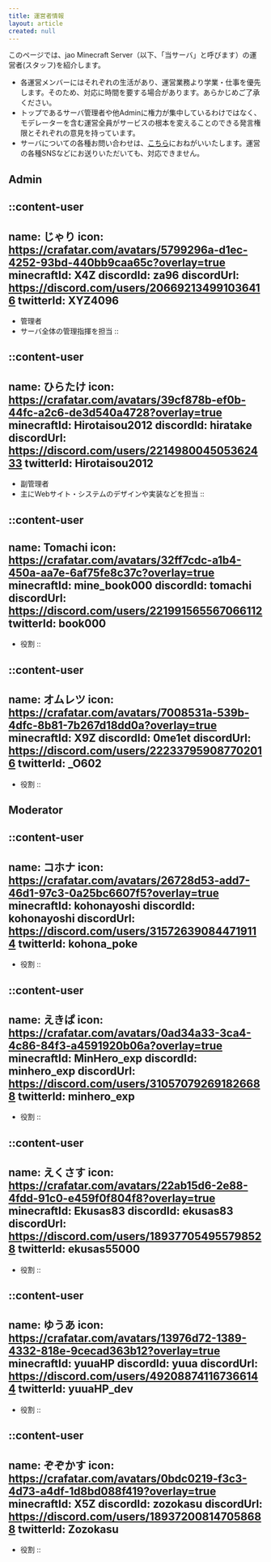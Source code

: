 ```yaml
---
title: 運営者情報
layout: article
created: null
---
```


このページでは、jao Minecraft Server（以下、「当サーバ」と呼びます）の運営者(スタッフ)を紹介します。

- 各運営メンバーにはそれぞれの生活があり、運営業務より学業・仕事を優先します。そのため、対応に時間を要する場合があります。あらかじめご了承ください。
- トップであるサーバ管理者や他Adminに権力が集中しているわけではなく、モデレーターを含む運営全員がサービスの根本を変えることのできる発言権限とそれぞれの意見を持っています。
- サーバについての各種お問い合わせは、[こちら](/support/inquiry)におねがいいたします。運営の各種SNSなどにお送りいただいても、対応できません。

## Admin

::content-user
---
name: じゃり
icon: https://crafatar.com/avatars/5799296a-d1ec-4252-93bd-440bb9caa65c?overlay=true
minecraftId: X4Z
discordId: za96
discordUrl: https://discord.com/users/206692134991036416
twitterId: XYZ4096
---
- 管理者
- サーバ全体の管理指揮を担当
::

::content-user
---
name: ひらたけ
icon: https://crafatar.com/avatars/39cf878b-ef0b-44fc-a2c6-de3d540a4728?overlay=true
minecraftId: Hirotaisou2012
discordId: hiratake
discordUrl: https://discord.com/users/221498004505362433
twitterId: Hirotaisou2012
---
- 副管理者
- 主にWebサイト・システムのデザインや実装などを担当
::

::content-user
---
name: Tomachi
icon: https://crafatar.com/avatars/32ff7cdc-a1b4-450a-aa7e-6af75fe8c37c?overlay=true
minecraftId: mine_book000
discordId: tomachi
discordUrl: https://discord.com/users/221991565567066112
twitterId: book000
---
- 役割
::

::content-user
---
name: オムレツ
icon: https://crafatar.com/avatars/7008531a-539b-4dfc-8b81-7b267d18dd0a?overlay=true
minecraftId: X9Z
discordId: 0me1et
discordUrl: https://discord.com/users/222337959087702016
twitterId: _O602
---
- 役割
::

## Moderator

::content-user
---
name: コホナ
icon: https://crafatar.com/avatars/26728d53-add7-46d1-97c3-0a25bc6607f5?overlay=true
minecraftId: kohonayoshi
discordId: kohonayoshi
discordUrl: https://discord.com/users/315726390844719114
twitterId: kohona_poke
---
- 役割
::

::content-user
---
name: えきぱ
icon: https://crafatar.com/avatars/0ad34a33-3ca4-4c86-84f3-a4591920b06a?overlay=true
minecraftId: MinHero_exp
discordId: minhero_exp
discordUrl: https://discord.com/users/310570792691826688
twitterId: minhero_exp
---
- 役割
::

::content-user
---
name: えくさす
icon: https://crafatar.com/avatars/22ab15d6-2e88-4fdd-91c0-e459f0f804f8?overlay=true
minecraftId: Ekusas83
discordId: ekusas83
discordUrl: https://discord.com/users/189377054955798528
twitterId: ekusas55000
---
- 役割
::

::content-user
---
name: ゆうあ
icon: https://crafatar.com/avatars/13976d72-1389-4332-818e-9cecad363b12?overlay=true
minecraftId: yuuaHP
discordId: yuua
discordUrl: https://discord.com/users/492088741167366144
twitterId: yuuaHP_dev
---
- 役割
::

::content-user
---
name: ぞぞかす
icon: https://crafatar.com/avatars/0bdc0219-f3c3-4d73-a4df-1d8bd088f419?overlay=true
minecraftId: X5Z
discordId: zozokasu
discordUrl: https://discord.com/users/189372008147058688
twitterId: Zozokasu
---
- 役割
::
